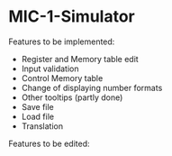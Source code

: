 # MIC-1-Simulator

Features to be implemented:
- Register and Memory table edit
- Input validation
- Control Memory table
- Change of displaying number formats
- Other tooltips (partly done)
- Save file
- Load file
- Translation

Features to be edited: